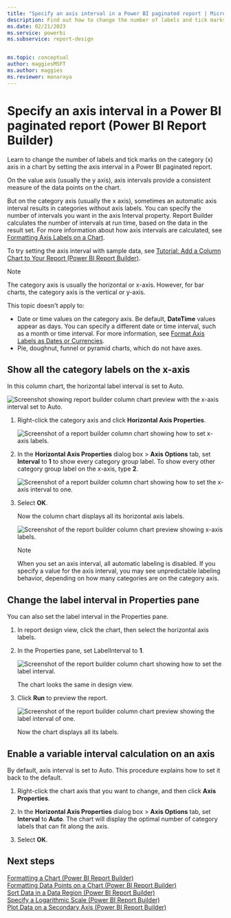 ```yaml
---
title: "Specify an axis interval in a Power BI paginated report | Microsoft Docs"
description: Find out how to change the number of labels and tick marks on the category (x) axis in a chart in a Power BI paginated report by setting the axis interval in Power BI Report Builder.
ms.date: 02/21/2023
ms.service: powerbi
ms.subservice: report-design


ms.topic: conceptual
author: maggiesMSFT
ms.author: maggies
ms.reviewer: monaraya
---
```

# Specify an axis interval in a Power BI paginated report (Power BI Report Builder)

Learn to change the number of labels and tick marks on the category (x) axis in a chart by setting the axis interval in a Power BI paginated report.
 
On the value axis (usually the y axis), axis intervals provide a consistent measure of the data points on the chart. 

But on the category axis (usually the x axis), sometimes an automatic axis interval results in categories without axis labels. You can specify the number of intervals you want in the axis Interval property. Report Builder calculates the number of intervals at run time, based on the data in the result set. For more information about how axis intervals are calculated, see [Formatting Axis Labels on a Chart](/paginated-reports/report-design/visualizations/formatting-axis-labels-on-a-chart-report-builder-and-ssrs).  

To try setting the axis interval with sample data, see [Tutorial: Add a Column Chart to Your Report (Power BI Report Builder)](/paginated-reports/tutorials/tutorial-add-a-column-chart-to-your-report-report-builder.md).
  
> [!NOTE]  
>  The category axis is usually the horizontal or x-axis. However, for bar charts, the category axis is the vertical or y-axis.  
>
> This topic doesn't apply to:
>-   Date or time values on the category axis. Be default, **DateTime** values appear as days. You can specify a different date or time interval, such as a month or time interval. For more information, see [Format Axis Labels as Dates or Currencies](/paginated-reports/report-design/visualizations/format-axis-labels-as-dates-or-currencies-report-builder-and-ssrs).  
>-  Pie, doughnut, funnel or pyramid charts, which do not have axes. 
  
## Show all the category labels on the x-axis  

In this column chart, the horizontal label interval is set to Auto.

![Screenshot showing report builder column chart preview with the x-axis interval set to Auto.](../media/paginated-reports-visualizations/column-chart-preview-x-axis-interval-auto.png "Screenshot showing report builder column chart preview with the x-axis interval set to Auto.")
  
1.  Right-click the category axis and click **Horizontal Axis Properties**.   

    ![Screenshot of a report builder column chart showing how to set x-axis labels.](../media/paginated-reports-visualizations/column-chart-x-axis-labels.png "Screenshot of a report builder column chart showing how to set x-axis labels.")
  
2.  In the **Horizontal Axis Properties** dialog box > **Axis Options** tab, set **Interval** to **1** to show every category group label. To show every other category group label on the x-axis, type **2**. 

     ![Screenshot of a report builder column chart showing how to set the x-axis interval to one.](../media/paginated-reports-visualizations/column-chart-x-axis-interval-one.png "Screenshot of a report builder column chart showing how to set the x-axis interval to one.")
  
3.  Select **OK**.
     
     Now the column chart displays all its horizontal axis labels.
     
     ![Screenshot of the report builder column chart preview showing x-axis labels.](../media/paginated-reports-visualizations/column-chart-preview-x-axis-interval-one.png "Screenshot of the report builder column chart preview showing x-axis labels.")
     
     > [!NOTE]  
     >  When you set an axis interval, all automatic labeling is disabled. If you specify a value for the axis interval, you may see unpredictable labeling behavior, depending on how many categories are on the category axis.  

## Change the label interval in Properties pane

You can also set the label interval in the Properties pane.

1.  In report design view, click the chart, then select the horizontal axis labels.

3. In the Properties pane, set LabelInterval to **1**.

    ![Screenshot of the report builder column chart showing how to set the label interval.](../media/paginated-reports-visualizations/column-chart-set-label-interval.png "Screenshot of the report builder column chart showing how to set the label interval.")

    The chart looks the same in design view. 
    
5.  Click **Run** to preview the report.

    ![Screenshot of the report builder column chart preview showing the label interval of one.](../media/paginated-reports-visualizations/column-chart-label-interval-one-preview.png "Screenshot of the report builder column chart preview showing the label interval of one.")
    
    Now the chart displays all its labels.
  
## Enable a variable interval calculation on an axis  

By default, axis interval is set to Auto. This procedure explains how to set it back to the default. 
  
1.  Right-click the chart axis that you want to change, and then click **Axis Properties**. 
  
2.  In the **Horizontal Axis Properties** dialog box > **Axis Options** tab, set **Interval** to **Auto**. The chart will display the optimal number of category labels that can fit along the axis.  
  
3.  Select **OK**.
  
## Next steps  
 [Formatting a Chart &#40;Power BI Report Builder&#41;](/paginated-reports/report-design/visualizations/formatting-a-chart-report-builder-and-ssrs)   
 [Formatting Data Points on a Chart (Power BI Report Builder)](/paginated-reports/report-design/visualizations/formatting-data-points-on-a-chart-report-builder-and-ssrs)   
 [Sort Data in a Data Region (Power BI Report Builder)](/sql/reporting-services/report-design/sort-data-in-a-data-region-report-builder-and-ssrs)     
 [Specify a Logarithmic Scale &#40;Power BI Report Builder&#41;](/paginated-reports/report-design/visualizations/specify-a-logarithmic-scale-report-builder-and-ssrs)   
 [Plot Data on a Secondary Axis &#40;Power BI Report Builder&#41;](/paginated-reports/report-design/visualizations/plot-data-on-a-secondary-axis-report-builder-and-ssrs)  
  
